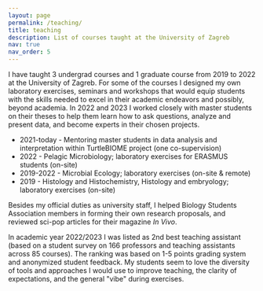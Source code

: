```yaml
---
layout: page
permalink: /teaching/
title: teaching
description: List of courses taught at the University of Zagreb
nav: true
nav_order: 5
---
```


I have taught 3 undergrad courses and 1 graduate course from 2019 to 2022 at the University of Zagreb. For some of the courses I designed my own laboratory exercises, seminars and workshops that would equip students with the skills needed to excel in their academic endeavors and possibly, beyond academia.  In 2022 and 2023 I worked closely with master students on their theses to help them learn how to ask questions, analyze and present data, and become experts in their chosen projects.

- 2021-today - Mentoring master students in data analysis and interpretation within TurtleBIOME project (one co-supervision)
- 2022 - Pelagic Microbiology; laboratory exercises for ERASMUS students (on-site)
- 2019-2022 - Microbial Ecology; laboratory exercises (on-site & remote)
- 2019 - Histology and Histochemistry, Histology and embryology; laboratory exercises (on-site)
 
Besides my official duties as university staff, I helped Biology Students Association members in forming their own research proposals, and reviewed sci-pop articles for their magazine *In Vivo*.

In academic year 2022/2023 I was listed as 2nd best teaching assistant (based on a student survey on 166 professors and teaching assistants across 85 courses). The ranking was based on 1-5 points grading system and anonymized student feedback. My students seem to love the diversity of tools and approaches I would use to improve teaching, the clarity of expectations, and the general "vibe" during exercises.
